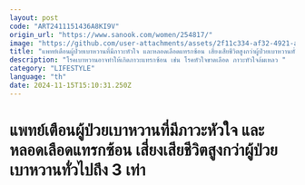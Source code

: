 ```yaml
---
layout: post
code: "ART2411151436A8KI9V"
origin_url: "https://www.sanook.com/women/254817/"
image: "https://github.com/user-attachments/assets/2f11c334-af32-4921-a630-ffaf36c1ff17"
title: "แพทย์เตือนผู้ป่วยเบาหวานที่มีภาวะหัวใจ และหลอดเลือดแทรกซ้อน เสี่ยงเสียชีวิตสูงกว่าผู้ป่วยเบาหวานทั่วไปถึง 3 เท่า"
description: "โรคเบาหวานอาจทำให้เกิดภาวะแทรกซ้อน เช่น โรคหัวใจขาดเลือด ภาวะหัวใจล้มเหลว "
category: "LIFESTYLE"
language: "th"
date: 2024-11-15T15:10:31.250Z
---
```


# แพทย์เตือนผู้ป่วยเบาหวานที่มีภาวะหัวใจ และหลอดเลือดแทรกซ้อน เสี่ยงเสียชีวิตสูงกว่าผู้ป่วยเบาหวานทั่วไปถึง 3 เท่า